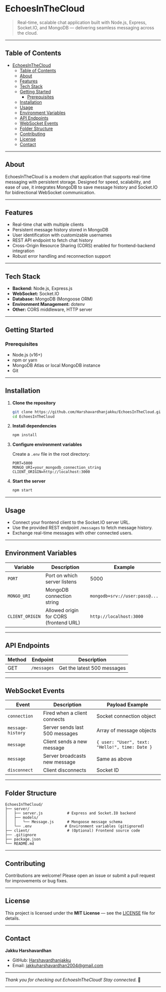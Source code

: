 # EchoesInTheCloud

> Real-time, scalable chat application built with Node.js, Express, Socket.IO, and MongoDB — delivering seamless messaging across the cloud.

---

## Table of Contents

- [EchoesInTheCloud](#echoesinthecloud)
  - [Table of Contents](#table-of-contents)
  - [About](#about)
  - [Features](#features)
  - [Tech Stack](#tech-stack)
  - [Getting Started](#getting-started)
    - [Prerequisites](#prerequisites)
  - [Installation](#installation)
  - [Usage](#usage)
  - [Environment Variables](#environment-variables)
  - [API Endpoints](#api-endpoints)
  - [WebSocket Events](#websocket-events)
  - [Folder Structure](#folder-structure)
  - [Contributing](#contributing)
  - [License](#license)
  - [Contact](#contact)

---

## About

EchoesInTheCloud is a modern chat application that supports real-time messaging with persistent storage. Designed for speed, scalability, and ease of use, it integrates MongoDB to save message history and Socket.IO for bidirectional WebSocket communication.

---

## Features

* Real-time chat with multiple clients
* Persistent message history stored in MongoDB
* User identification with customizable usernames
* REST API endpoint to fetch chat history
* Cross-Origin Resource Sharing (CORS) enabled for frontend-backend integration
* Robust error handling and reconnection support

---

## Tech Stack

* **Backend:** Node.js, Express.js
* **WebSocket:** Socket.IO
* **Database:** MongoDB (Mongoose ORM)
* **Environment Management:** dotenv
* **Other:** CORS middleware, HTTP server

---

## Getting Started

### Prerequisites

* Node.js (v16+)
* npm or yarn
* MongoDB Atlas or local MongoDB instance
* Git

---

## Installation

1. **Clone the repository**

   ```bash
   git clone https://github.com/Harshavardhanjakku/EchoesInTheCloud.git
   cd EchoesInTheCloud
   ```

2. **Install dependencies**

   ```bash
   npm install
   ```

3. **Configure environment variables**

   Create a `.env` file in the root directory:

   ```env
   PORT=5000
   MONGO_URI=your_mongodb_connection_string
   CLIENT_ORIGIN=http://localhost:3000
   ```

4. **Start the server**

   ```bash
   npm start
   ```

---

## Usage

* Connect your frontend client to the Socket.IO server URL.
* Use the provided REST endpoint `/messages` to fetch message history.
* Exchange real-time messages with other connected users.

---

## Environment Variables

| Variable        | Description                            | Example                       |
| --------------- | -------------------------------------- | ----------------------------- |
| `PORT`          | Port on which server listens           | 5000                          |
| `MONGO_URI`     | MongoDB connection string              | `mongodb+srv://user:pass@...` |
| `CLIENT_ORIGIN` | Allowed origin for CORS (frontend URL) | `http://localhost:3000`       |

---

## API Endpoints

| Method | Endpoint    | Description                 |
| ------ | ----------- | --------------------------- |
| GET    | `/messages` | Get the latest 500 messages |

---

## WebSocket Events

| Event             | Description                    | Payload Example                                |
| ----------------- | ------------------------------ | ---------------------------------------------- |
| `connection`      | Fired when a client connects   | Socket connection object                       |
| `message-history` | Server sends last 500 messages | Array of message objects                       |
| `message`         | Client sends a new message     | `{ user: "User", text: "Hello!", time: Date }` |
| `message`         | Server broadcasts new message  | Same as above                                  |
| `disconnect`      | Client disconnects             | Socket ID                                      |

---

## Folder Structure

```
EchoesInTheCloud/
├── server/
│   ├── server.js           # Express and Socket.IO backend
│   ├── models/
│   │   └── Message.js      # Mongoose message schema
│   └── .env               # Environment variables (gitignored)
├── client/                 # (Optional) Frontend source code
├── .gitignore
├── package.json
└── README.md
```

---

## Contributing

Contributions are welcome!
Please open an issue or submit a pull request for improvements or bug fixes.

---

## License

This project is licensed under the **MIT License** — see the [LICENSE](LICENSE) file for details.

---

## Contact

**Jakku Harshavardhan**

* GitHub: [Harshavardhanjakku](https://github.com/Harshavardhanjakku)
* Email: [jakkuharshavardhan2004@gmail.com](mailto:jakkuharshavardhan2004@gmail.com)

---

*Thank you for checking out EchoesInTheCloud! Stay connected.* 🚀

---
